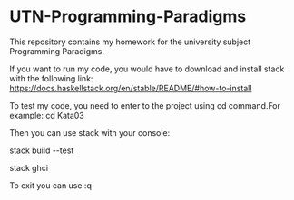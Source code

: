 # UTN-Programming-Paradigms
This repository contains my homework for the university subject Programming Paradigms.



If you want to run my code, you would have to download and install stack with the following link: https://docs.haskellstack.org/en/stable/README/#how-to-install



To test my code, you need to enter to the project using cd command.For example: cd Kata03



Then you can use stack with your console:

stack build --test

stack ghci



To exit you can use
    :q
